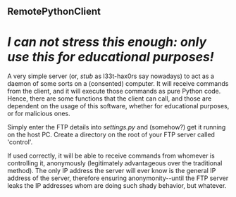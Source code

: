 ## RemotePythonClient
# *I can not stress this enough: only use this for educational purposes!*

A very simple server (or, *stub* as l33t-hax0rs say nowadays) to act as a daemon of some sorts on a (consented) computer. It will receive commands from the client, and it will execute those commands as pure Python code. Hence, there are some functions that the client can call, and those are dependent on the usage of this software, whether for educational purposes, or for malicious ones.

Simply enter the FTP details into *settings.py* and (somehow?) get it running on the host PC. Create a directory on the root of your FTP server called 'control'. 

If used correctly, it will be able to receive commands from whomever is controlling it, anonymously (legitimately advantageous over the traditional method). The only IP address the server will ever know is the general IP address of the server, therefore ensuring anonymonity--until the FTP server leaks the IP addresses whom are doing such shady behavior, but whatever.

